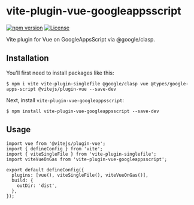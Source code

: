 # vite-plugin-vue-googleappsscript

[![npm version](https://badge.fury.io/js/vite-plugin-vue-googleappsscript.svg)](https://www.npmjs.com/package/vite-plugin-vue-googleappsscript)
[![License][license-src]][license-href]

Vite plugin for Vue on GoogleAppsScript via @google/clasp.

## Installation

You'll first need to install packages like this:

```
$ npm i vite vite-plugin-singlefile @google/clasp vue @types/google-apps-script @vitejs/plugin-vue --save-dev
```

Next, install `vite-plugin-vue-googleappsscript`:

```
$ npm install vite-plugin-vue-googleappsscript --save-dev
```

## Usage

```ts: vite.config.ts
import vue from '@vitejs/plugin-vue';
import { defineConfig } from 'vite';
import { viteSingleFile } from 'vite-plugin-singlefile';
import viteVueOnGas from 'vite-plugin-vue-googleappsscript';

export default defineConfig({
  plugins: [vue(), viteSingleFile(), viteVueOnGas()],
  build: {
    outDir: 'dist',
  },
});
```

[license-src]: https://img.shields.io/github/license/luthpg/nuxt3-basic-auth-module?style=flat&logoColor=020420&color=00DC82
[license-href]: https://github.com/luthpg/nuxt3-basic-auth-module/pkgs/npm/nuxt3-basic-auth-module